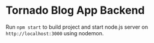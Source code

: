 # Tornado Blog App Backend

Run `npm start` to build project and start node.js server on `http://localhost:3000` using nodemon.
